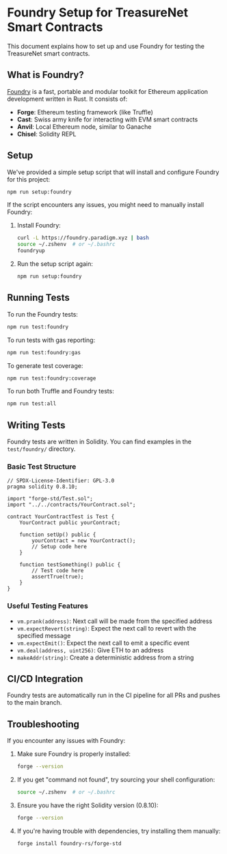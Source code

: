 # Foundry Setup for TreasureNet Smart Contracts

This document explains how to set up and use Foundry for testing the TreasureNet smart contracts.

## What is Foundry?

[Foundry](https://github.com/foundry-rs/foundry) is a fast, portable and modular toolkit for Ethereum application development written in Rust. It consists of:

- **Forge**: Ethereum testing framework (like Truffle)
- **Cast**: Swiss army knife for interacting with EVM smart contracts
- **Anvil**: Local Ethereum node, similar to Ganache
- **Chisel**: Solidity REPL

## Setup

We've provided a simple setup script that will install and configure Foundry for this project:

```bash
npm run setup:foundry
```

If the script encounters any issues, you might need to manually install Foundry:

1. Install Foundry:
   ```bash
   curl -L https://foundry.paradigm.xyz | bash
   source ~/.zshenv  # or ~/.bashrc
   foundryup
   ```

2. Run the setup script again:
   ```bash
   npm run setup:foundry
   ```

## Running Tests

To run the Foundry tests:

```bash
npm run test:foundry
```

To run tests with gas reporting:

```bash
npm run test:foundry:gas
```

To generate test coverage:

```bash
npm run test:foundry:coverage
```

To run both Truffle and Foundry tests:

```bash
npm run test:all
```

## Writing Tests

Foundry tests are written in Solidity. You can find examples in the `test/foundry/` directory.

### Basic Test Structure

```solidity
// SPDX-License-Identifier: GPL-3.0
pragma solidity 0.8.10;

import "forge-std/Test.sol";
import "../../contracts/YourContract.sol";

contract YourContractTest is Test {
    YourContract public yourContract;
    
    function setUp() public {
        yourContract = new YourContract();
        // Setup code here
    }
    
    function testSomething() public {
        // Test code here
        assertTrue(true);
    }
}
```

### Useful Testing Features

- `vm.prank(address)`: Next call will be made from the specified address
- `vm.expectRevert(string)`: Expect the next call to revert with the specified message
- `vm.expectEmit()`: Expect the next call to emit a specific event
- `vm.deal(address, uint256)`: Give ETH to an address
- `makeAddr(string)`: Create a deterministic address from a string

## CI/CD Integration

Foundry tests are automatically run in the CI pipeline for all PRs and pushes to the main branch.

## Troubleshooting

If you encounter any issues with Foundry:

1. Make sure Foundry is properly installed:
   ```bash
   forge --version
   ```

2. If you get "command not found", try sourcing your shell configuration:
   ```bash
   source ~/.zshenv  # or ~/.bashrc
   ```

3. Ensure you have the right Solidity version (0.8.10):
   ```bash
   forge --version
   ```

4. If you're having trouble with dependencies, try installing them manually:
   ```bash
   forge install foundry-rs/forge-std
   ``` 